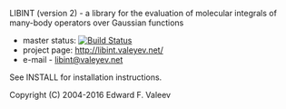 LIBINT (version 2) - a library for the evaluation of molecular integrals of many-body operators over Gaussian functions

- master status: [![Build Status](https://travis-ci.org/evaleev/libint.svg?branch=master)](https://travis-ci.org/evaleev/libint)
- project page: http://libint.valeyev.net/
- e-mail - libint@valeyev.net

See INSTALL for installation instructions.


Copyright (C) 2004-2016 Edward F. Valeev
